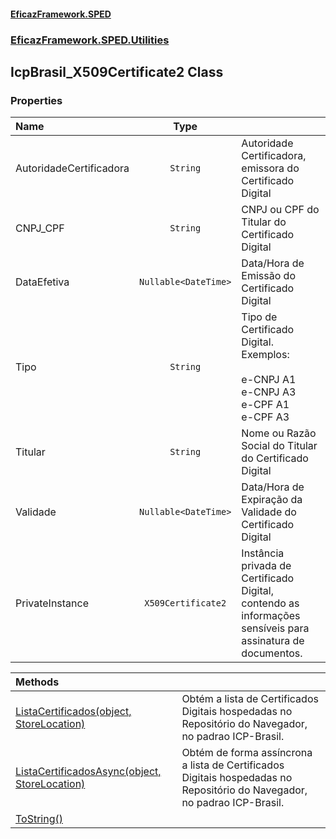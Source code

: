 #### [EficazFramework.SPED](EficazFrameworkSPED.md 'EficazFramework SPED')
### [EficazFramework.SPED.Utilities](EficazFramework.SPED.Utilities.md 'EficazFramework.SPED.Utilities')

## IcpBrasil_X509Certificate2 Class
### Properties

| Name | Type | |
| :--- | :---: | :--- |
| AutoridadeCertificadora | `String` | Autoridade Certificadora, emissora do Certificado Digital |
| CNPJ_CPF | `String` | CNPJ ou CPF do Titular do Certificado Digital |
| DataEfetiva | `Nullable<DateTime>` | Data/Hora de Emissão do Certificado Digital |
| Tipo | `String` | Tipo de Certificado Digital. Exemplos:<br/><br/>            e-CNPJ A1<br/>            e-CNPJ A3<br/>            e-CPF A1<br/>            e-CPF A3<br/> |
| Titular | `String` | Nome ou Razão Social do Titular do Certificado Digital |
| Validade | `Nullable<DateTime>` | Data/Hora de Expiração da Validade do Certificado Digital |
| PrivateInstance | `X509Certificate2` | Instância privada de Certificado Digital, contendo as informações            sensíveis para assinatura de documentos. |

| Methods | |
| :--- | :--- |
| [ListaCertificados(object, StoreLocation)](EficazFramework.SPED.Utilities/IcpBrasil_X509Certificate2/ListaCertificados(object,StoreLocation).md 'EficazFramework.SPED.Utilities.IcpBrasil_X509Certificate2.ListaCertificados(object, System.Security.Cryptography.X509Certificates.StoreLocation)') | Obtém a lista de Certificados Digitais hospedadas no Repositório do Navegador, no padrao ICP-Brasil. |
| [ListaCertificadosAsync(object, StoreLocation)](EficazFramework.SPED.Utilities/IcpBrasil_X509Certificate2/ListaCertificadosAsync(object,StoreLocation).md 'EficazFramework.SPED.Utilities.IcpBrasil_X509Certificate2.ListaCertificadosAsync(object, System.Security.Cryptography.X509Certificates.StoreLocation)') | Obtém de forma assíncrona a lista de Certificados Digitais hospedadas no Repositório do Navegador, no padrao ICP-Brasil. |
| [ToString()](EficazFramework.SPED.Utilities/IcpBrasil_X509Certificate2/ToString().md 'EficazFramework.SPED.Utilities.IcpBrasil_X509Certificate2.ToString()') | |
